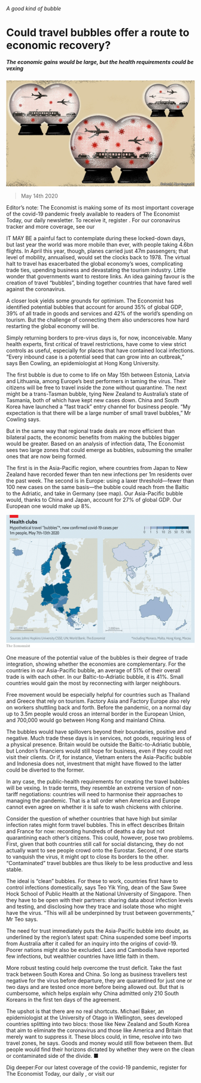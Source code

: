 ###### A good kind of bubble

# Could travel bubbles offer a route to economic recovery? 

##### The economic gains would be large, but the health requirements could be vexing 

![image](images/20200516_FND001_0.jpg) 

> May 14th 2020 

Editor’s note: The Economist is making some of its most important coverage of the covid-19 pandemic freely available to readers of The Economist Today, our daily newsletter. To receive it, register . For our coronavirus tracker and more coverage, see our 

IT MAY BE a painful fact to contemplate during these locked-down days, but last year the world was more mobile than ever, with people taking 4.6bn flights. In April this year, though, planes carried just 47m passengers; that level of mobility, annualised, would set the clocks back to 1978. The virtual halt to travel has exacerbated the global economy’s woes, complicating trade ties, upending business and devastating the tourism industry. Little wonder that governments want to restore links. An idea gaining favour is the creation of travel “bubbles”, binding together countries that have fared well against the coronavirus.

A closer look yields some grounds for optimism. The Economist has identified potential bubbles that account for around 35% of global GDP, 39% of all trade in goods and services and 42% of the world’s spending on tourism. But the challenge of connecting them also underscores how hard restarting the global economy will be.


Simply returning borders to pre-virus days is, for now, inconceivable. Many health experts, first critical of travel restrictions, have come to view strict controls as useful, especially for places that have contained local infections. “Every inbound case is a potential seed that can grow into an outbreak,” says Ben Cowling, an epidemiologist at Hong Kong University.

The first bubble is due to come to life on May 15th between Estonia, Latvia and Lithuania, among Europe’s best performers in taming the virus. Their citizens will be free to travel inside the zone without quarantine. The next might be a trans-Tasman bubble, tying New Zealand to Australia’s state of Tasmania, both of which have kept new cases down. China and South Korea have launched a “fast track” entry channel for business people. “My expectation is that there will be a large number of small travel bubbles,” Mr Cowling says.

But in the same way that regional trade deals are more efficient than bilateral pacts, the economic benefits from making the bubbles bigger would be greater. Based on an analysis of infection data, The Economist sees two large zones that could emerge as bubbles, subsuming the smaller ones that are now being formed.

The first is in the Asia-Pacific region, where countries from Japan to New Zealand have recorded fewer than ten new infections per 1m residents over the past week. The second is in Europe: using a laxer threshold—fewer than 100 new cases on the same basis—the bubble could reach from the Baltic to the Adriatic, and take in Germany (see map). Our Asia-Pacific bubble would, thanks to China and Japan, account for 27% of global GDP. Our European one would make up 8%.

![image](images/20200516_FNM964.png) 


One measure of the potential value of the bubbles is their degree of trade integration, showing whether the economies are complementary. For the countries in our Asia-Pacific bubble, an average of 51% of their overall trade is with each other. In our Baltic-to-Adriatic bubble, it is 41%. Small countries would gain the most by reconnecting with larger neighbours.

Free movement would be especially helpful for countries such as Thailand and Greece that rely on tourism. Factory Asia and Factory Europe also rely on workers shuttling back and forth. Before the pandemic, on a normal day up to 3.5m people would cross an internal border in the European Union, and 700,000 would go between Hong Kong and mainland China.

The bubbles would have spillovers beyond their boundaries, positive and negative. Much trade these days is in services, not goods, requiring less of a physical presence. Britain would be outside the Baltic-to-Adriatic bubble, but London’s financiers would still hope for business, even if they could not visit their clients. Or if, for instance, Vietnam enters the Asia-Pacific bubble and Indonesia does not, investment that might have flowed to the latter could be diverted to the former.

In any case, the public-health requirements for creating the travel bubbles will be vexing. In trade terms, they resemble an extreme version of non-tariff negotiations: countries will need to harmonise their approaches to managing the pandemic. That is a tall order when America and Europe cannot even agree on whether it is safe to wash chickens with chlorine.

Consider the question of whether countries that have high but similar infection rates might form travel bubbles. This in effect describes Britain and France for now: recording hundreds of deaths a day but not quarantining each other’s citizens. This could, however, pose two problems. First, given that both countries still call for social distancing, they do not actually want to see people crowd onto the Eurostar. Second, if one starts to vanquish the virus, it might opt to close its borders to the other. “Contaminated” travel bubbles are thus likely to be less productive and less stable.

The ideal is “clean” bubbles. For these to work, countries first have to control infections domestically, says Teo Yik Ying, dean of the Saw Swee Hock School of Public Health at the National University of Singapore. Then they have to be open with their partners: sharing data about infection levels and testing, and disclosing how they trace and isolate those who might have the virus. “This will all be underpinned by trust between governments,” Mr Teo says.

The need for trust immediately puts the Asia-Pacific bubble into doubt, as underlined by the region’s latest spat: China suspended some beef imports from Australia after it called for an inquiry into the origins of covid-19. Poorer nations might also be excluded. Laos and Cambodia have reported few infections, but wealthier countries have little faith in them.

More robust testing could help overcome the trust deficit. Take the fast track between South Korea and China. So long as business travellers test negative for the virus before departure, they are quarantined for just one or two days and are tested once more before being allowed out. But that is cumbersome, which helps explain why China admitted only 210 South Koreans in the first ten days of the agreement.

The upshot is that there are no real shortcuts. Michael Baker, an epidemiologist at the University of Otago in Wellington, sees developed countries splitting into two blocs: those like New Zealand and South Korea that aim to eliminate the coronavirus and those like America and Britain that merely want to suppress it. These blocs could, in time, resolve into two travel zones, he says. Goods and money would still flow between them. But people would find their horizons dictated by whether they were on the clean or contaminated side of the divide. ■

Dig deeper:For our latest coverage of the covid-19 pandemic, register for The Economist Today, our daily , or visit our 

